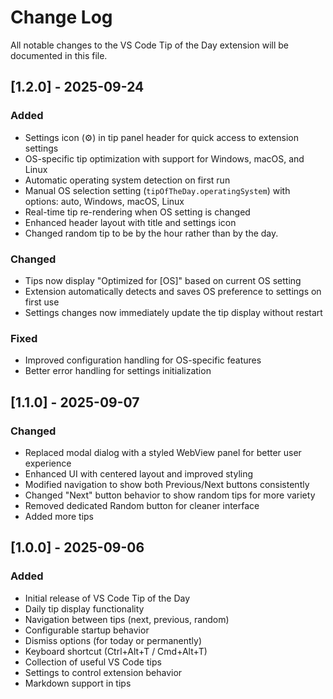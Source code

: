 # Change Log

All notable changes to the VS Code Tip of the Day extension will be documented in this file.

## [1.2.0] - 2025-09-24

### Added
- Settings icon (⚙️) in tip panel header for quick access to extension settings
- OS-specific tip optimization with support for Windows, macOS, and Linux
- Automatic operating system detection on first run
- Manual OS selection setting (`tipOfTheDay.operatingSystem`) with options: auto, Windows, macOS, Linux
- Real-time tip re-rendering when OS setting is changed
- Enhanced header layout with title and settings icon
- Changed random tip to be by the hour rather than by the day.

### Changed
- Tips now display "Optimized for [OS]" based on current OS setting
- Extension automatically detects and saves OS preference to settings on first use
- Settings changes now immediately update the tip display without restart

### Fixed
- Improved configuration handling for OS-specific features
- Better error handling for settings initialization

## [1.1.0] - 2025-09-07

### Changed
- Replaced modal dialog with a styled WebView panel for better user experience
- Enhanced UI with centered layout and improved styling
- Modified navigation to show both Previous/Next buttons consistently
- Changed "Next" button behavior to show random tips for more variety
- Removed dedicated Random button for cleaner interface
- Added more tips

## [1.0.0] - 2025-09-06

### Added
- Initial release of VS Code Tip of the Day
- Daily tip display functionality
- Navigation between tips (next, previous, random)
- Configurable startup behavior
- Dismiss options (for today or permanently)
- Keyboard shortcut (Ctrl+Alt+T / Cmd+Alt+T)
- Collection of useful VS Code tips
- Settings to control extension behavior
- Markdown support in tips